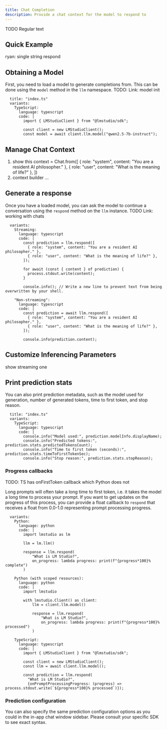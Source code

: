 ```yaml
---
title: Chat Completion
description: Provide a chat context for the model to respond to
---
```


TODO Regular text

## Quick Example

ryan: single string respond

## Obtaining a Model

First, you need to load a model to generate completions from. This can be done using the `model` method in the `llm` namespace. TODO: Link: model init

```lms_code_snippet
  title: "index.ts"
  variants:
    TypeScript:
      language: typescript
      code: |
        import { LMStudioClient } from "@lmstudio/sdk";

        const client = new LMStudioClient();
        const model = await client.llm.model("qwen2.5-7b-instruct");
```

## Manage Chat Context

1. show this
   context = Chat.from([
   { role: "system", content: "You are a resident AI philosopher." },
   { role: "user", content: "What is the meaning of life?" },
   ])
2. context builder
   ...

## Generate a response

Once you have a loaded model, you can ask the model to continue a conversation using the `respond`
method on the `llm` instance. TODO Link: working with chats

```lms_code_snippet
  variants:
    Streaming:
      language: typescript
      code: |
        const prediction = llm.respond([
          { role: "system", content: "You are a resident AI philosopher." },
          { role: "user", content: "What is the meaning of life?" },
        ]);

        for await (const { content } of prediction) {
          process.stdout.write(content);
        }

        console.info(); // Write a new line to prevent text from being overwritten by your shell.

    "Non-streaming":
      language: typescript
      code: |
        const prediction = await llm.respond([
          { role: "system", content: "You are a resident AI philosopher." },
          { role: "user", content: "What is the meaning of life?" },
        ]);

        console.info(prediction.content);
```

## Customize Inferencing Parameters

show streaming one

## Print prediction stats

You can also print prediction metadata, such as the model used for generation, number of generated
tokens, time to first token, and stop reason.

```lms_code_snippet
  title: "index.ts"
  variants:
    TypeScript:
      language: typescript
      code: |
        console.info("Model used:", prediction.modelInfo.displayName);
        console.info("Predicted tokens:", prediction.stats.predictedTokensCount);
        console.info("Time to first token (seconds):", prediction.stats.timeToFirstTokenSec);
        console.info("Stop reason:", prediction.stats.stopReason);
```

### Progress callbacks

TODO: TS has onFirstToken callback which Python does not

Long prompts will often take a long time to first token, i.e. it takes the model a long time to process your prompt.
If you want to get updates on the progress of this process, you can provide a float callback to `respond`
that receives a float from 0.0-1.0 representing prompt processing progress.

```lms_code_snippet
  variants:
    Python:
      language: python
      code: |
        import lmstudio as lm

        llm = lm.llm()

        response = llm.respond(
            "What is LM Studio?",
            on_progress: lambda progress: print(f"{progress*100}% complete")
        )

    Python (with scoped resources):
      language: python
      code: |
        import lmstudio

        with lmstudio.Client() as client:
            llm = client.llm.model()

            response = llm.respond(
                "What is LM Studio?",
                on_progress: lambda progress: print(f"{progress*100}% processed")
            )

    TypeScript:
      language: typescript
      code: |
        import { LMStudioClient } from "@lmstudio/sdk";

        const client = new LMStudioClient();
        const llm = await client.llm.model();

        const prediction = llm.respond(
          "What is LM Studio?",
          {onPromptProcessingProgress: (progress) => process.stdout.write(`${progress*100}% processed`)});
```

### Prediction configuration

You can also specify the same prediction configuration options as you could in the
in-app chat window sidebar. Please consult your specific SDK to see exact syntax.
